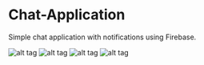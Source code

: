 # Chat-Application
Simple chat application with notifications using Firebase.

![alt tag](https://pp.vk.me/c636528/v636528397/388a7/jvBYki3yXmY.jpg) ![alt tag](https://pp.vk.me/c636528/v636528397/3889f/rO0jvJs4by0.jpg)
![alt tag](https://pp.vk.me/c636528/v636528397/388af/4YA5tzgowtA.jpg) ![alt tag](https://pp.vk.me/c636528/v636528397/38897/FZaDZO1GXkU.jpg)

